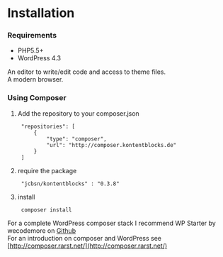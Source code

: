 # Installation

### Requirements

- PHP5.5+
- WordPress 4.3

An editor to write/edit code and access to theme files.  
A modern browser.


### Using Composer

1. Add the repository to your composer.json
   
        "repositories": [
            {
                "type": "composer",
                "url": "http://composer.kontentblocks.de"
            }
        ]

2. require the package

        "jcbsn/kontentblocks" : "0.3.8"
        
3. install

        composer install
        
For a complete WordPress composer stack I recommend WP Starter by wecodemore on
[Github](https://github.com/wecodemore/wpstarter)  
For an introduction on composer and WordPress see [http://composer.rarst.net/](http://composer.rarst.net/)